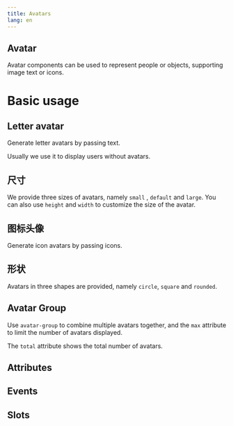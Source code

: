 ```yaml
---
title: Avatars
lang: en
---
```


<script setup lang="ts">
  import props from "../../../example/avatar/description/en-props.ts";
  import events from "../../../example/avatar/description/en-events.ts";
  import slots from "../../../example/avatar/description/en-slots.ts";
</script>

## Avatar

Avatar components can be used to represent people or objects, supporting image text or icons.

# Basic usage

<demo src="../../../example/avatar/base.vue"></demo>

## Letter avatar

Generate letter avatars by passing text.
<demo src="../../../example/avatar/letter.vue"></demo>

Usually we use it to display users without avatars.
<demo src="../../../example/avatar/no-avatar.vue"></demo>

## 尺寸

We provide three sizes of avatars, namely ```small``` , ````default```` and ```large```. You can also use ```height``` and ```width``` to customize the size of the avatar.
<demo src="../../../example/avatar/size.vue"></demo>

## 图标头像

Generate icon avatars by passing icons.
<demo src="../../../example/avatar/icon.vue"></demo>

## 形状

Avatars in three shapes are provided, namely ```circle```, ```square``` and ```rounded```.
<demo src="../../../example/avatar/shape.vue"></demo>

## Avatar Group

Use ```avatar-group``` to combine multiple avatars together, and the ```max``` attribute to limit the number of avatars displayed.
<demo src="../../../example/avatar/group.vue"></demo>

The ```total``` attribute shows the total number of avatars.
<demo src="../../../example/avatar/total.vue"></demo>

## Attributes
<table-block type="propsZh" :data="props"></table-block>


## Events
<table-block type="eventsZh" :data="events"></table-block>


## Slots
<table-block type="slotsZh" :data="slots"></table-block>
